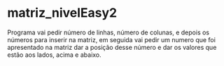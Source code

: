 # matriz_nivelEasy2
Programa vai pedir número de linhas, número de colunas, e depois os números para inserir na matriz, em seguida vai pedir um numero que foi apresentado na matriz dar a posição desse número e dar os valores que estão aos lados, acima e abaixo.
